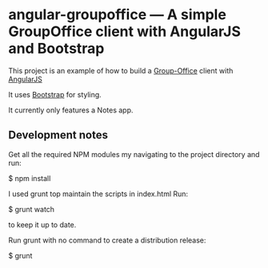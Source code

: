 # angular-groupoffice — A simple GroupOffice client with AngularJS and Bootstrap

This project is an example of how to build a [Group-Office](https://www.group-office.com) client with [AngularJS](http://angularjs.org/)

It uses [Bootstrap](http://getbootstrap.com) for styling.

It currently only features a Notes app.


## Development notes

Get all the required NPM modules my navigating to the project directory and run:

$ npm install

I used grunt top maintain the scripts in index.html
Run:

$ grunt watch

to keep it up to date.

Run grunt with no command to create a distribution release:

$ grunt
